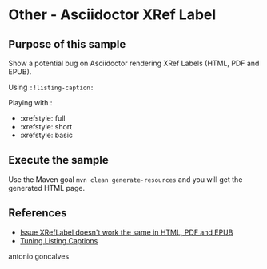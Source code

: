 # Other - Asciidoctor XRef Label

## Purpose of this sample

Show a potential bug on Asciidoctor rendering XRef Labels (HTML, PDF and EPUB). 

Using `:!listing-caption:`

Playing with :

* :xrefstyle: full
* :xrefstyle: short
* :xrefstyle: basic

## Execute the sample

Use the Maven goal `mvn clean generate-resources` and you will get the generated HTML page.

## References

* [Issue XRefLabel doesn't work the same in HTML, PDF and EPUB](https://github.com/asciidoctor/asciidoctor/issues/2397)
* [Tuning Listing Captions](https://github.com/asciidoctor/asciidoctor-epub3#tuning-listing-captions)

<div class="footer">
    <span class="footerTitle"><span class="uc">a</span>ntonio <span class="uc">g</span>oncalves</span>
</div>
